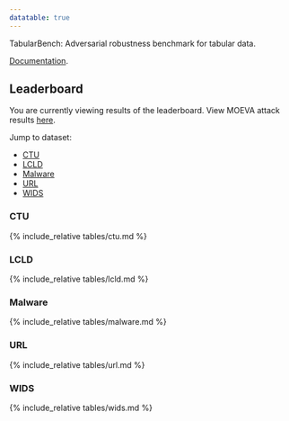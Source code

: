 ```yaml
---
datatable: true
---
```



<link rel="stylesheet" type="text/css" href="https://cdn.datatables.net/1.10.21/css/jquery.dataTables.min.css" />
<script src="https://code.jquery.com/jquery-3.5.1.js"></script>
<script src="https://cdn.datatables.net/1.10.21/js/jquery.dataTables.min.js"></script>


TabularBench: Adversarial robustness benchmark for tabular data.

[Documentation](https://serval-uni-lu.github.io/tabularbench/doc).

## Leaderboard

You are currently viewing results of the leaderboard. View MOEVA attack results [here](moeva).

Jump to dataset:

- [CTU](#ctu)
- [LCLD](#lcld)
- [Malware](#malware)
- [URL](#url)
- [WIDS](#wids)

### CTU

{% include_relative tables/ctu.md %}

### LCLD

{% include_relative tables/lcld.md %}

### Malware

{% include_relative tables/malware.md %}

### URL

{% include_relative tables/url.md %}

### WIDS

{% include_relative tables/wids.md %}

<script>
    var table = $('table').DataTable(
        {
            "bPaginate": false,
            "language": {
                searchPlaceholder: 'Architectures, training methods, etc.'
            },
            // "autoWidth": true,
        }
    );
    table.columns.adjust().draw();
</script>
